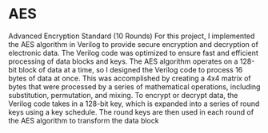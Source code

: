 # AES
Advanced Encryption Standard (10 Rounds)
For this project, I implemented the AES algorithm in Verilog to provide secure 
encryption and decryption of electronic data. The Verilog code was optimized to 
ensure fast and efficient processing of data blocks and keys.
The AES algorithm operates on a 128-bit block of data at a time, so I designed the 
Verilog code to process 16 bytes of data at once. This was accomplished by creating a 
4x4 matrix of bytes that were processed by a series of mathematical operations, 
including substitution, permutation, and mixing.
To encrypt or decrypt data, the Verilog code takes in a 128-bit key, which is expanded 
into a series of round keys using a key schedule. The round keys are then used in each 
round of the AES algorithm to transform the data block
